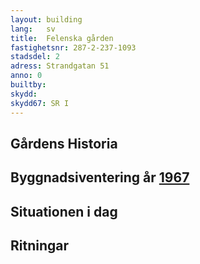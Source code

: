 ```yaml
---
layout: building
lang:   sv
title:  Felenska gården
fastighetsnr: 287-2-237-1093
stadsdel: 2
adress: Strandgatan 51
anno: 0
builtby:
skydd:
skydd67: SR I
---
```

## Gårdens Historia


## Byggnadsiventering år <a href="/sources/keinanen_karki.pdf">1967</a>


## Situationen i dag


## Ritningar
